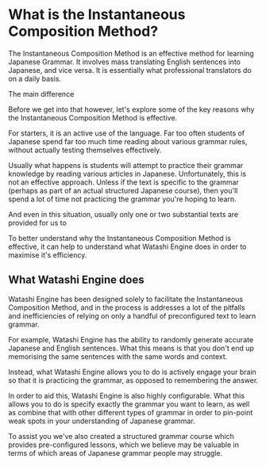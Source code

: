 # What is the Instantaneous Composition Method?

The Instantaneous Composition Method is an effective method for learning Japanese Grammar. It involves mass translating English sentences into Japanese, and vice versa. It is essentially what professional translators do on a daily basis.

The main difference 

Before we get into that however, let's explore some of the key reasons why the Instantaneous Composition Method is effective. 

For starters, it is an active use of the language. Far too often students of Japanese spend far too much time reading about various grammar rules, without actually testing themselves effectively. 

Usually what happens is students will attempt to practice their grammar knowledge by reading various articles in Japanese. Unfortunately, this is not an effective approach. Unless if the text is specific to the grammar (perhaps as part of an actual structured Japanese course), then you'll spend a lot of time not practicing the grammar you're hoping to learn. 

And even in this situation, usually only one or two substantial texts are provided for us to 

To better understand why the Instantaneous Composition Method is effective, it can help to understand what Watashi Engine does in order to maximise it's efficiency. 

## What Watashi Engine does

Watashi Engine has been designed solely to facilitate the Instantaneous Composition Method, and in the process is addresses a lot of the pitfalls and inefficiencies of relying on only a handful of preconfigured text to learn grammar.

For example, Watashi Engine has the ability to randomly generate accurate Japanese and English sentences. What this means is that you don't end up memorising the same sentences with the same words and context. 

Instead, what Watashi Engine allows you to do is actively engage your brain so that it is practicing the grammar, as opposed to remembering the answer. 

In order to aid this, Watashi Engine is also highly configurable. What this allows you to do is specify exactly the grammar you want to learn, as well as combine that with other different types of grammar in order to pin-point weak spots in your understanding of Japanese grammar.

To assist you we've also created a structured grammar course which provides pre-configured lessons, which we believe may be valuable in terms of which areas of Japanese grammar people may struggle. 




